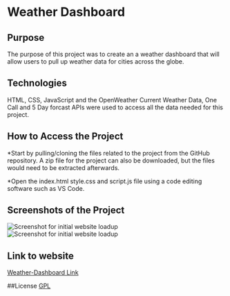 # Weather Dashboard

## Purpose

The purpose of this project was to create an a weather dashboard that will allow users to pull up weather
data for cities across the globe.

## Technologies
HTML, CSS, JavaScript and the OpenWeather Current Weather Data, One Call and 5 Day forcast APIs were used
to access all the data needed for this project.

## How to Access the Project

*Start by pulling/cloning the files related to the project from the GitHub repository. A zip file for the project
can also be downloaded, but the files would need to be extracted afterwards.

*Open the index.html style.css and script.js file using a code editing software such as VS Code.

## Screenshots of the Project

![Screenshot for initial website loadup ](./assets/images/initial_load_up?raw=true "Initial Loadup")
![Screenshot for initial website loadup ](./assets/images/after_city_search?raw=true "After a city is searched")

## Link to website
[Weather-Dashboard Link](https://michaelphan35.github.io/weather-dashboard/)

##License 
[GPL](https://choosealicense.com/licenses/gpl-3.0/)
